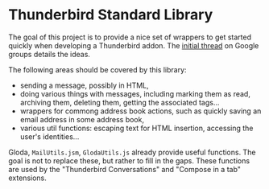Thunderbird Standard Library
============================

The goal of this project is to provide a nice set of wrappers to get started
quickly when developing a Thunderbird addon. The [initial
thread](http://groups.google.com/group/tb-planning/browse_thread/thread/4409b6705497b2d0)
on Google groups details the ideas.

The following areas should be covered by this library:

* sending a message, possibly in HTML,
* doing various things with messages, including marking them as read, archiving
  them, deleting them, getting the associated tags...
* wrappers for commong address book actions, such as quickly saving an email
  address in some address book,
* various util functions: escaping text for HTML insertion, accessing the user's
  identities...

Gloda, `MailUtils.jsm`, `GlodaUtils.js` already provide useful functions. The
goal is not to replace these, but rather to fill in the gaps. These functions
are used by the "Thunderbird Conversations" and "Compose in a tab" extensions.
